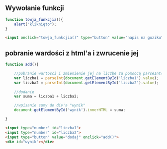## Wywołanie funkcji

``` js
function towja_funkcjia(){
    alert("kliknięto");
}
```

``` html
<input onclick="towja_funkcjia()" type="button" value="napis na guziku">
```

## pobranie wardości z html'a i zwrucenie jej

``` js
function add(){

    //pobranie wartosci i zmienienie jej na liczbe za pomoocą parseInt()
    var liczba1 = parseInt(document.getElementById('liczba1').value);
    var liczba2 = parseInt(document.getElementById('liczba2').value);
    
    //dodanie
    var suma = liczba1 + liczba2;

    //wpisanie sumy do div'a "wynik"
    document.getElementById('wynik').innerHTML = suma;

}
```

``` html
<input type="number" id="liczba1">
<input type="number" id="liczba2">
<input type="button" value="dodaj" onclick="add()">
<div id="wynik"></div>
```